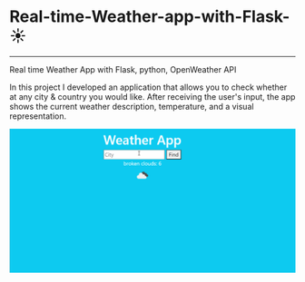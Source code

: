 # Real-time-Weather-app-with-Flask- ☀️
----------------------------------------------------------------------------------------------------------------
Real time Weather App with Flask, python, OpenWeather API 

In this project I developed an application that allows you to check whether at any city & country you would like.
After receiving the user's input, the app shows the current weather description, temperature, and a visual representation. 

![](https://github.com/AlbinaKrasykova/Real-time-Weather-app-with-Flask-/blob/main/WeatherApp_Demo.gif)



